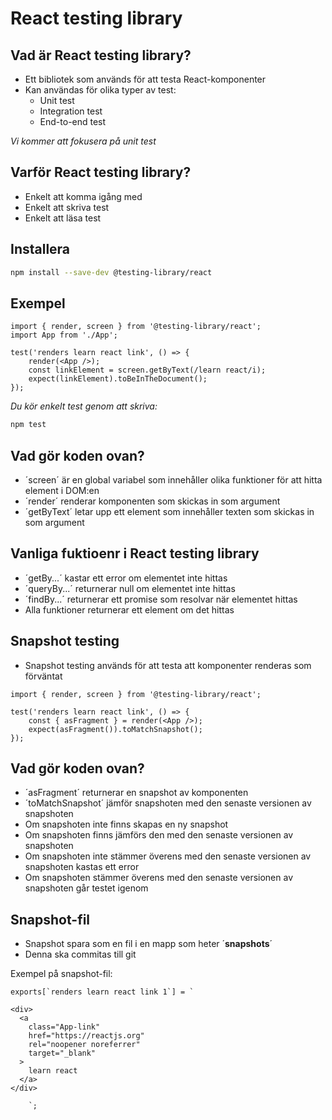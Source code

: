 # React testing library

## Vad är React testing library?

- Ett bibliotek som används för att testa React-komponenter
- Kan användas för olika typer av test:
    - Unit test
    - Integration test
    - End-to-end test

*Vi kommer att fokusera på unit test*

## Varför React testing library?

- Enkelt att komma igång med
- Enkelt att skriva test
- Enkelt att läsa test

## Installera

```bash
npm install --save-dev @testing-library/react
```

## Exempel

```tsx
import { render, screen } from '@testing-library/react';
import App from './App';

test('renders learn react link', () => {
    render(<App />);
    const linkElement = screen.getByText(/learn react/i);
    expect(linkElement).toBeInTheDocument();
});
```

*Du kör enkelt test genom att skriva:*

```bash
npm test
```

## Vad gör koden ovan?

- ´screen´ är en global variabel som innehåller olika funktioner för att hitta element i DOM:en
- ´render´ renderar komponenten som skickas in som argument
- ´getByText´ letar upp ett element som innehåller texten som skickas in som argument

## Vanliga fuktioenr i React testing library

- ´getBy...´ kastar ett error om elementet inte hittas
- ´queryBy...´ returnerar null om elementet inte hittas
- ´findBy...´ returnerar ett promise som resolvar när elementet hittas
- Alla funktioner returnerar ett element om det hittas

## Snapshot testing

- Snapshot testing används för att testa att komponenter renderas som förväntat

```tsx
import { render, screen } from '@testing-library/react';

test('renders learn react link', () => {
    const { asFragment } = render(<App />);
    expect(asFragment()).toMatchSnapshot();
});
```

## Vad gör koden ovan?

- ´asFragment´ returnerar en snapshot av komponenten
- ´toMatchSnapshot´ jämför snapshoten med den senaste versionen av snapshoten
- Om snapshoten inte finns skapas en ny snapshot
- Om snapshoten finns jämförs den med den senaste versionen av snapshoten
- Om snapshoten inte stämmer överens med den senaste versionen av snapshoten kastas ett error
- Om snapshoten stämmer överens med den senaste versionen av snapshoten går testet igenom

## Snapshot-fil

- Snapshot spara som en fil i en mapp som heter ´__snapshots__´
- Denna ska commitas till git

Exempel på snapshot-fil:

```tsx
exports[`renders learn react link 1`] = `

<div>
  <a
    class="App-link"
    href="https://reactjs.org"
    rel="noopener noreferrer"
    target="_blank"
  >
    learn react
  </a>
</div>
    
    `;
```

